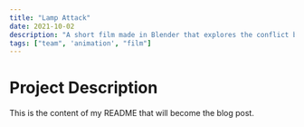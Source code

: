 ```yaml
---
title: "Lamp Attack"
date: 2021-10-02
description: "A short film made in Blender that explores the conflict between Pixar lamps and letters."
tags: ["team", 'animation', "film"]
---
```


# Project Description

This is the content of my README that will become the blog post.